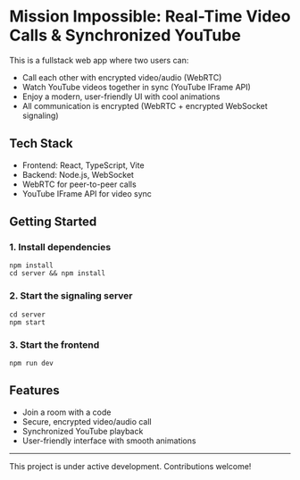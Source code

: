# Mission Impossible: Real-Time Video Calls & Synchronized YouTube

This is a fullstack web app where two users can:
- Call each other with encrypted video/audio (WebRTC)
- Watch YouTube videos together in sync (YouTube IFrame API)
- Enjoy a modern, user-friendly UI with cool animations
- All communication is encrypted (WebRTC + encrypted WebSocket signaling)

## Tech Stack
- Frontend: React, TypeScript, Vite
- Backend: Node.js, WebSocket
- WebRTC for peer-to-peer calls
- YouTube IFrame API for video sync

## Getting Started

### 1. Install dependencies
```
npm install
cd server && npm install
```

### 2. Start the signaling server
```
cd server
npm start
```

### 3. Start the frontend
```
npm run dev
```

## Features
- Join a room with a code
- Secure, encrypted video/audio call
- Synchronized YouTube playback
- User-friendly interface with smooth animations

---

This project is under active development. Contributions welcome!
